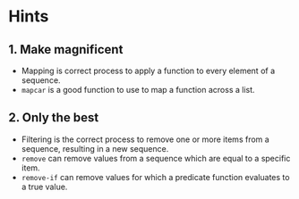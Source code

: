 # Hints

## 1. Make magnificent

- Mapping is correct process to apply a function to every element of a sequence.
- `mapcar` is a good function to use to map a function across a list.

## 2. Only the best

- Filtering is the correct process to remove one or more items from a sequence, resulting in a new sequence.
- `remove` can remove values from a sequence which are equal to a specific item.
- `remove-if` can remove values for which a predicate function evaluates to a true value.